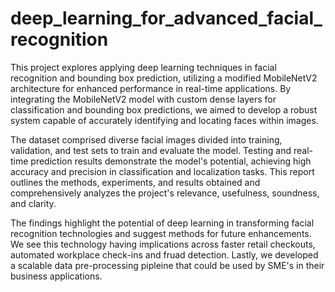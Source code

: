 # deep_learning_for_advanced_facial_recognition

This project explores applying deep learning techniques in facial recognition and bounding box prediction, utilizing a modified MobileNetV2 architecture for enhanced performance in real-time applications. By integrating the MobileNetV2 model with custom dense layers for classification and bounding box predictions, we aimed to develop a robust system capable of accurately identifying and locating faces within images. 

The dataset comprised diverse facial images divided into training, validation, and test sets to train and evaluate the model. Testing and real-time prediction results demonstrate the model's potential, achieving high accuracy and precision in classification and localization tasks. This report outlines the methods, experiments, and results obtained and comprehensively analyzes the project's relevance, usefulness, soundness, and clarity.

The findings highlight the potential of deep learning in transforming facial recognition technologies and suggest methods for future enhancements. We see this technology having implications across faster retail checkouts, automated workplace check-ins and fruad detection. Lastly, we developed a scalable data pre-processing pipleine that could be used by SME's in their business applications.

